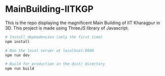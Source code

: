 # MainBuilding-IITKGP

This is the repo displaying the magnificent Main Building of IIT Kharagpur in 3D. This project is made using ThreeJS library of Javascript.

``` bash
# Install dependencies (only the first time)
npm install

# Run the local server at localhost:8080
npm run dev

# Build for production in the dist/ directory
npm run build
```
